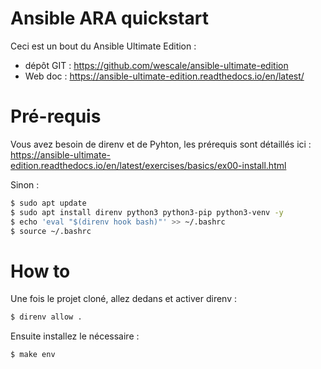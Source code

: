 # Ansible ARA quickstart 

Ceci est un bout du  Ansible Ultimate Edition :

* dépôt GIT :  https://github.com/wescale/ansible-ultimate-edition 
* Web doc : https://ansible-ultimate-edition.readthedocs.io/en/latest/



# Pré-requis

Vous avez besoin de direnv et de Pyhton, les prérequis sont détaillés ici : https://ansible-ultimate-edition.readthedocs.io/en/latest/exercises/basics/ex00-install.html 

Sinon :

```bash
$ sudo apt update 
$ sudo apt install direnv python3 python3-pip python3-venv -y
$ echo 'eval "$(direnv hook bash)"' >> ~/.bashrc
$ source ~/.bashrc
```


# How to

Une fois le projet cloné, allez dedans et activer direnv :

```bash
$ direnv allow .
```

Ensuite installez le nécessaire :

```bash
$ make env
```